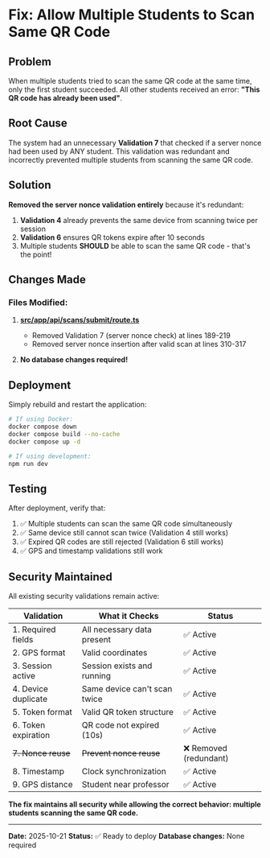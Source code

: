 # Fix: Allow Multiple Students to Scan Same QR Code

## Problem
When multiple students tried to scan the same QR code at the same time, only the first student succeeded. All other students received an error: **"This QR code has already been used"**.

## Root Cause
The system had an unnecessary **Validation 7** that checked if a server nonce had been used by ANY student. This validation was redundant and incorrectly prevented multiple students from scanning the same QR code.

## Solution
**Removed the server nonce validation entirely** because it's redundant:

1. **Validation 4** already prevents the same device from scanning twice per session
2. **Validation 6** ensures QR tokens expire after 10 seconds
3. Multiple students **SHOULD** be able to scan the same QR code - that's the point!

## Changes Made

### Files Modified:
1. **[src/app/api/scans/submit/route.ts](src/app/api/scans/submit/route.ts)**
   - Removed Validation 7 (server nonce check) at lines 189-219
   - Removed server nonce insertion after valid scan at lines 310-317

2. **No database changes required!**

## Deployment

Simply rebuild and restart the application:

```bash
# If using Docker:
docker compose down
docker compose build --no-cache
docker compose up -d

# If using development:
npm run dev
```

## Testing

After deployment, verify that:
1. ✅ Multiple students can scan the same QR code simultaneously
2. ✅ Same device still cannot scan twice (Validation 4 still works)
3. ✅ Expired QR codes are still rejected (Validation 6 still works)
4. ✅ GPS and timestamp validations still work

## Security Maintained

All existing security validations remain active:

| Validation | What it Checks | Status |
|-----------|---------------|--------|
| 1. Required fields | All necessary data present | ✅ Active |
| 2. GPS format | Valid coordinates | ✅ Active |
| 3. Session active | Session exists and running | ✅ Active |
| 4. Device duplicate | Same device can't scan twice | ✅ Active |
| 5. Token format | Valid QR token structure | ✅ Active |
| 6. Token expiration | QR code not expired (10s) | ✅ Active |
| ~~7. Nonce reuse~~ | ~~Prevent nonce reuse~~ | ❌ Removed (redundant) |
| 8. Timestamp | Clock synchronization | ✅ Active |
| 9. GPS distance | Student near professor | ✅ Active |

**The fix maintains all security while allowing the correct behavior: multiple students scanning the same QR code.**

---

**Date:** 2025-10-21
**Status:** ✅ Ready to deploy
**Database changes:** None required
